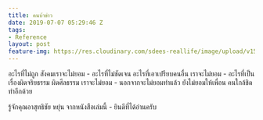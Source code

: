```yaml
---
title: คนบ้าข่าว
date: 2019-07-07 05:29:46 Z
tags:
- Reference
layout: post
feature-img: https://res.cloudinary.com/sdees-reallife/image/upload/v1562477937/IMG_25620707_123310.jpg
---
```


อะไรที่ไม่ถูก สังคมเราจะไม่ยอม - อะไรที่ไม่ชัดเจน อะไรที่เอาเปรียบคนอื่น เราจะไม่ยอม - อะไรที่เป็นเรื่องผิดจริยธรรม ผิดศีลธรรม เราจะไม่ยอม - นอกจากจะไม่ยอมทำแล้ว ยังไม่ยอมให้เพื่อน คนใกล้ชิดทำอีกด้วย

<i class="fa fa-child" style="color:plum"></i>

รู้จักคุณอาสุทธิชัย หยุ่น จากหนังสือเล่มนี้ - ยินดีที่ได้อ่านครับ

